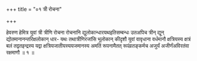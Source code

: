 +++
title = "०१ त्री रोचना"

+++

हेवरुण हेमित्र युवां त्री त्रीणि रोचना रोचनानि द्युलोकान्धारयथइतिसम्बन्धः उतअपिच त्रीन् द्यून् द्योतमानानन्तरिक्षलोकान् धार- यथः तथात्रीणिरजांसि भूलोकान् कीदृशौ युवां वावृधाना वर्धमानौ क्षत्रियस्य क्षत्रं बलं तद्वतइन्द्रस्य यद्वा क्षत्रियजातीयस्ययजमानस्य अमतिं रूपनामैतत् रूपंव्रतङ्कर्मच अजुर्यं अजीर्णंअविरतंवा रक्षमाणौ ॥ १ ॥